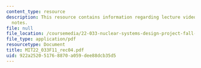 ```yaml
---
content_type: resource
description: This resource contains information regarding lecture videos and class
  notes.
file: null
file_location: /coursemedia/22-033-nuclear-systems-design-project-fall-2011/922a252051768870a059dee88dcb35d5_MIT22_033F11_rec04.pdf
file_type: application/pdf
resourcetype: Document
title: MIT22_033F11_rec04.pdf
uid: 922a2520-5176-8870-a059-dee88dcb35d5
---
```

